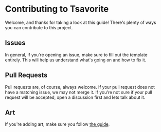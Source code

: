 
# Contributing to Tsavorite

Welcome, and thanks for taking a look at this guide! There's plenty of ways you can contribute to this project.

## Issues

In general, if you're opening an issue, make sure to fill out the template entirely. This will help us understand what's going on and how to fix it.

## Pull Requests

Pull requests are, of course, always welcome. If your pull request does not have a matching issue, we may not merge it. If you're not sure if your pull request will be accepted, open a discussion first and lets talk about it.

## Art

If you're adding art, make sure you follow [the guide](https://github.com/TsavoriteGame/tsavorite#creating-art).
